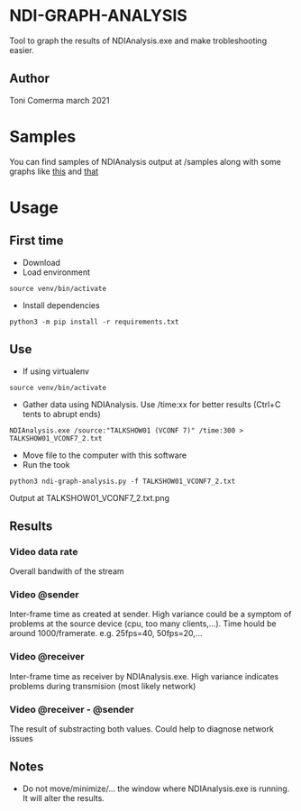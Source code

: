 # NDI-GRAPH-ANALYSIS

Tool to graph the results of NDIAnalysis.exe and make trobleshooting easier.

## Author
Toni Comerma
march 2021

# Samples
You can find samples of NDIAnalysis output at /samples along with some graphs like [this](samples/C9-Cam2.txt.png) and [that](samples/TALKSHOW01_VCONF7_3.txt.png)

# Usage
## First time

- Download
- Load environment
```
source venv/bin/activate
```
- Install dependencies
```
python3 -m pip install -r requirements.txt
```

## Use
- If using virtualenv
```
source venv/bin/activate
```
- Gather data using NDIAnalysis. Use /time:xx for better results (Ctrl+C tents to abrupt ends)
```
NDIAnalysis.exe /source:"TALKSHOW01 (VCONF 7)" /time:300 > TALKSHOW01_VCONF7_2.txt
```
- Move file to the computer with this software
- Run the took
```
python3 ndi-graph-analysis.py -f TALKSHOW01_VCONF7_2.txt
```
Output at TALKSHOW01_VCONF7_2.txt.png

## Results

### Video data rate
Overall bandwith of the stream

### Video @sender 
Inter-frame time as created at sender. High variance could be a symptom of problems at the source device (cpu, too many clients,...).
Time hould be around 1000/framerate. e.g. 25fps=40, 50fps=20,...
### Video @receiver
Inter-frame time as receiver by NDIAnalysis.exe. High variance indicates problems during transmision (most likely network) 

### Video @receiver - @sender
The result of substracting both values. Could help to diagnose network issues

## Notes
- Do not move/minimize/... the window where NDIAnalysis.exe is running. It will alter the results.